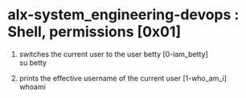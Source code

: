 
# alx-system_engineering-devops : Shell, permissions [0x01]

1) switches the current user to the user betty [0-iam_betty]
<br>su betty<br>

2) prints the effective username of the current user [1-who_am_i]
<br>whoami<br>
